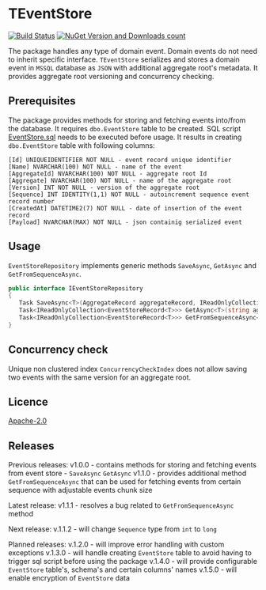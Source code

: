 # TEventStore


[![Build Status](https://travis-ci.org/nusreta/TEventStore.svg?branch=main)](https://travis-ci.org/nusreta/TEventStore) [![NuGet Version and Downloads count](https://buildstats.info/nuget/TEventStore)](https://www.nuget.org/packages/TEventStore)


The package handles any type of domain event. Domain events do not need to inherit specific interface. 
```TEventStore``` serializes and stores a domain event in ```MSSQL``` database as ```JSON``` with additional aggregate root's metadata.
It provides aggregate root versioning and concurrency checking.

## Prerequisites

The package provides methods for storing and fetching events into/from the database.
It requires ```dbo.EventStore``` table to be created. SQL script [EventStore.sql](https://github.com/nusreta/TEventStore/blob/main/EventStore.sql) needs to be executed before usage.
It results in creating ```dbo.EventStore``` table with following columns:

	[Id] UNIQUEIDENTIFIER NOT NULL - event record unique identifier
	[Name] NVARCHAR(100) NOT NULL - name of the event
	[AggregateId] NVARCHAR(100) NOT NULL - aggregate root Id
	[Aggregate] NVARCHAR(100) NOT NULL - name of the aggregate root
	[Version] INT NOT NULL - version of the aggregate root
	[Sequence] INT IDENTITY(1,1) NOT NULL - autoincrement sequence event record number
	[CreatedAt] DATETIME2(7) NOT NULL - date of insertion of the event record
	[Payload] NVARCHAR(MAX) NOT NULL - json containig serialized event


## Usage

```EventStoreRepository``` implements generic methods ```SaveAsync```, ```GetAsync``` and ```GetFromSequenceAsync```.

```csharp
public interface IEventStoreRepository
{
   Task SaveAsync<T>(AggregateRecord aggregateRecord, IReadOnlyCollection<EventRecord<T>> eventRecords);
   Task<IReadOnlyCollection<EventStoreRecord<T>>> GetAsync<T>(string aggregateId);
   Task<IReadOnlyCollection<EventStoreRecord<T>>> GetFromSequenceAsync<T>(int sequence, int? take = null);
}
```

## Concurrency check

Unique non clustered index ```ConcurrencyCheckIndex``` does not allow saving two events with the same version for an aggregate root.

## Licence

[Apache-2.0](https://choosealicense.com/licenses/apache-2.0/)

## Releases

Previous releases:
v1.0.0 - contains methods for storing and fetching events from event store - ```SaveAsync``` ```GetAsync```
v1.1.0 - provides additional method ```GetFromSequenceAsync``` that can be used for fetching events from certain sequence with adjustable events chunk size 

Latest release:
v1.1.1 - resolves a bug related to ```GetFromSequenceAsync``` method

Next release:
v.1.1.2 - will change ```Sequence``` type from ```int``` to ```long```

Planned releases:
v.1.2.0 - will improve error handling with custom exceptions
v.1.3.0 - will handle creating ```EventStore``` table to avoid having to trigger sql script before using the package
v.1.4.0 - will provide configurable ```EventStore``` table's, schema's and certain columns' names
v.1.5.0 - will enable encryption of ```EventStore``` data

 

